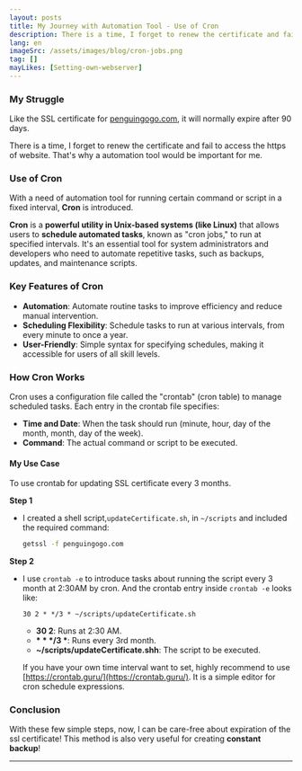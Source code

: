 ```yaml
---
layout: posts
title: My Journey with Automation Tool - Use of Cron
description: There is a time, I forget to renew the certificate and fail to access the https of website. That's why a automation tool would be important for me.
lang: en
imageSrc: /assets/images/blog/cron-jobs.png
tag: []
mayLikes: [Setting-own-webserver]
---
```


### **My Struggle**

Like the SSL certificate for [penguingogo.com](penguingogo.com), it will normally expire after 90 days. 

There is a time, I forget to renew the certificate and fail to access the https of website. That's why a automation tool would be important for me.

### **Use of Cron**

With a need of automation tool for running certain command or script in a fixed interval, **Cron** is introduced.

**Cron** is a **powerful utility in Unix-based systems (like Linux)** that allows users to **schedule automated tasks**, known as "cron jobs," to run at specified intervals. It's an essential tool for system administrators and developers who need to automate repetitive tasks, such as backups, updates, and maintenance scripts.

### **Key Features of Cron**

- **Automation**: Automate routine tasks to improve efficiency and reduce manual intervention.
- **Scheduling Flexibility**: Schedule tasks to run at various intervals, from every minute to once a year.
- **User-Friendly**: Simple syntax for specifying schedules, making it accessible for users of all skill levels.

### **How Cron Works**

Cron uses a configuration file called the "crontab" (cron table) to manage scheduled tasks. Each entry in the crontab file specifies:
- **Time and Date**: When the task should run (minute, hour, day of the month, month, day of the week).
- **Command**: The actual command or script to be executed.

#### **My Use Case**

To use crontab for updating SSL certificate every 3 months.

**Step 1** 

- I created a shell script,```updateCertificate.sh```,  in ```~/scripts``` and included the required command:

    ```updateCertificate.sh
    getssl -f penguingogo.com
    ```

**Step 2** 

- I use ```crontab -e``` to introduce tasks about running the script every 3 month at 2:30AM by cron. And the crontab entry inside ```crontab -e``` looks like:

    ```plaintext
    30 2 * */3 * ~/scripts/updateCertificate.sh
    ```

    - **30 2**: Runs at 2:30 AM.
    - **\* \* \*/3 \***: Runs every 3rd month.
    - **~/scripts/updateCertificate.shh**: The script to be executed.

    If you have your own time interval want to set, highly recommend to use [https://crontab.guru/](https://crontab.guru/).
    It is a simple editor for cron schedule expressions.


### **Conclusion**
With these few simple steps, now, I can be care-free about expiration of the ssl certificate!
This method is also very useful for creating **constant backup**!

---